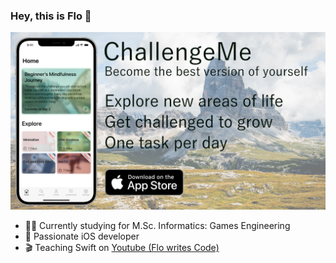 ### Hey, this is Flo 👋

![Banner Image](release_banner.png "ChallengeMe just launched!")

- 👨‍🎓 Currently studying for M.Sc. Informatics: Games Engineering
- 📱 Passionate iOS developer
- 🎬 Teaching Swift on [Youtube (Flo writes Code)](https://www.youtube.com/c/FlowritesCode)

<!--
**chFlorian/chFlorian** is a ✨ _special_ ✨ repository because its `README.md` (this file) appears on your GitHub profile.

Here are some ideas to get you started:

- 🔭 I’m currently working on ...
- 🌱 I’m currently learning ...
- 👯 I’m looking to collaborate on ...
- 🤔 I’m looking for help with ...
- 💬 Ask me about ...
- 📫 How to reach me: ...
- 😄 Pronouns: ...
- ⚡ Fun fact: ...
-->
